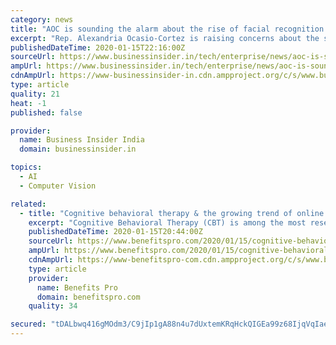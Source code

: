 ```yaml
---
category: news
title: "AOC is sounding the alarm about the rise of facial recognition: 'This is some real life Black Mirror stuff'"
excerpt: "Rep. Alexandria Ocasio-Cortez is raising concerns about the spread of facial recognition, arguing that the technology will quickly become dystopic without regulation. The New York Democrat even likened some of the potential abuses of facial recognition to something fit for an episode of \"Black Mirror,\" the science-fiction television show that ..."
publishedDateTime: 2020-01-15T22:16:00Z
sourceUrl: https://www.businessinsider.in/tech/enterprise/news/aoc-is-sounding-the-alarm-about-the-rise-of-facial-recognition-this-is-some-real-life-black-mirror-stuff/articleshow/73284150.cms
ampUrl: https://www.businessinsider.in/tech/enterprise/news/aoc-is-sounding-the-alarm-about-the-rise-of-facial-recognition-this-is-some-real-life-black-mirror-stuff/amp_articleshow/73284150.cms
cdnAmpUrl: https://www-businessinsider-in.cdn.ampproject.org/c/s/www.businessinsider.in/tech/enterprise/news/aoc-is-sounding-the-alarm-about-the-rise-of-facial-recognition-this-is-some-real-life-black-mirror-stuff/amp_articleshow/73284150.cms
type: article
quality: 21
heat: -1
published: false

provider:
  name: Business Insider India
  domain: businessinsider.in

topics:
  - AI
  - Computer Vision

related:
  - title: "Cognitive behavioral therapy & the growing trend of online mental health programs"
    excerpt: "Cognitive Behavioral Therapy (CBT) is among the most researched and effective approaches used ... Like many consumer-driven online services, cCBT uses artificial intelligence or AI, and interactive algorithms to approximate some of the same back-and-forth exchanges one might expect in face-to-face counseling. In this sense, AI assumes the ..."
    publishedDateTime: 2020-01-15T20:44:00Z
    sourceUrl: https://www.benefitspro.com/2020/01/15/cognitive-behavioral-therapy-the-growing-trend-of-online-mental-health-programs/
    ampUrl: https://www.benefitspro.com/2020/01/15/cognitive-behavioral-therapy-the-growing-trend-of-online-mental-health-programs/?amp=1
    cdnAmpUrl: https://www-benefitspro-com.cdn.ampproject.org/c/s/www.benefitspro.com/2020/01/15/cognitive-behavioral-therapy-the-growing-trend-of-online-mental-health-programs/?amp=1
    type: article
    provider:
      name: Benefits Pro
      domain: benefitspro.com
    quality: 34

secured: "tDALbwq416gMOdm3/C9jIp1gA88n4u7dUxtemKRqHckQIGEa99z68IjqVqIaevai74Q047ku0Bczm6f108OZJrwm0lUMyPJ3qXHIa1dYFFynSn5Wf9UwHU5gDjZhaTlrDlgNQDhxitczSLH7Q89CEdttOFMolCjBJiyO1VOG5iveLtIEsDAilRR6U3vFwwbf0goa91xIOpeCpXcAitnGu2kch2BfOS7hQKJ2KoyYEo0Vcmz1M/+NyrwnlVK54u2Ya4MFdpCmWyGOjjaFA1JXIBUbLfUE2lQhFetKAjDD7ms=;8gj6bF0vC+nueCFmJUonZA=="
---
```


